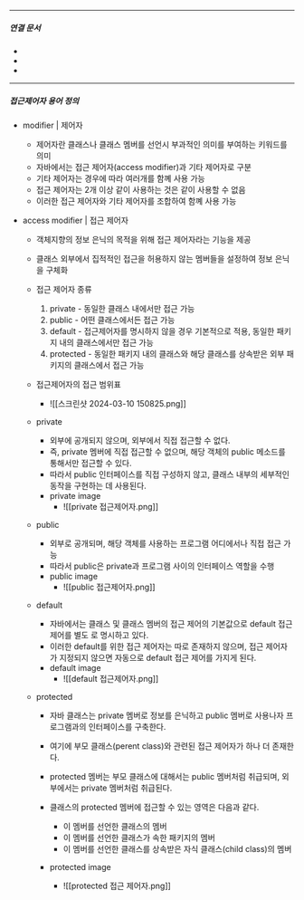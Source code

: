 

----
##### 연결 문서

- 
- 
- 
---

##### 접근제어자 용어 정의

- modifier | 제어자
	- 제어자란 클래스나 클래스 멤버를 선언시 부과적인 의미를 부여하는 키워드를 의미
	- 자바에서는 접근 제어자(access modifier)과 기타 제어자로 구분
	- 기타 제어자는 경우에 따라 여러개를 함꼐 사용 가능
	- 접근 제어자는 2개 이상 같이 사용하는 것은 같이 사용할 수 없음
	- 이러한 접근 제어자와 기타 제어자를 조합하여 함꼐 사용 가능
	
- access modifier | 접근 제어자
	- 객체지향의 정보 은닉의 목적을 위해 접근 제어자라는 기능을 제공
	- 클래스 외부에서 집적적인 접근을 허용하지 않는 멤버들을 설정하여 정보 은닉을 구체화
	- 접근 제어자 종류
		1. private - 동일한 클래스 내에서만 접근 가능
		2. public  - 어떤 클래스에서든 접근 가능
		3. default - 접근제어자를 명시하지 않을 경우 기본적으로 적용, 동일한 패키지 내의 클래스에서만 접근 가능 
		4. protected - 동일한 패키지 내의 클래스와 해당 클래스를 상속받은 외부 패키지의 클래스에서 접근 가능
		
	- 접근제어자의 접근 범위표
		- ![[스크린샷 2024-03-10 150825.png]]
		
	- private 
		- 외부에 공개되지 않으며, 외부에서 직접 접근할 수 없다.
		- 즉, private 멤버에 직접 접근할 수 없으며, 해당 객체의 public  메소드를 통해서만 접근할 수 있다.
		- 따라서 public 인터페이스를 직접 구성하지 않고, 클래스 내부의 세부적인 동작을 구현하는 데 사용된다. 
		- private image
			- ![[private 접근제어자.png]]
		
	- public 
		- 외부로 공개되며, 해당 객체를 사용하는 프로그램 어디에서나 직접 접근 가능
		- 따라서 public은 private과 프로그램 사이의 인터페이스 역할을 수행
		- public image
			- ![[public 접근제어자.png]]
		
	- default 
		- 자바에서는 클래스 및 클래스 멤버의 접근 제어의 기본값으로 default 접근 제어를 별도 로 명시하고 있다. 
		- 이러한 default를 위한 접근 제어자는 따로 존재하지 않으며, 접근 제어자가 지정되지 않으면 자동으로 default 접근 제어를 가지게 된다.
		- default image
			- ![[default 접근제어자.png]]
			  
	- protected
		- 자바 클래스는 private 멤버로 정보를 은닉하고 public 멤버로 사용나자 프로그램과의 인터페이스를 구축한다. 
		- 여기에 부모 클래스(perent class)와 관련된 접근 제어자가 하나 더 존재한다. 
		- protected 멤버는 부모 클래스에 대해서는 public 멤버처럼 취급되며, 외부에서는 private 멤버처럼 취급된다. 
		
		- 클래스의 protected 멤버에 접근할 수 있는 영역은 다음과 같다.
			- 이 멤버를 선언한 클래스의 멤버
			- 이 멤버를 선언한 클래스가 속한 패키지의 멤버
			- 이 멤버를 선언한 클래스를 상속받은 자식 클래스(child class)의 멤버
			  
		- protected image
			- ![[protected 접근 제어자.png]]
	
